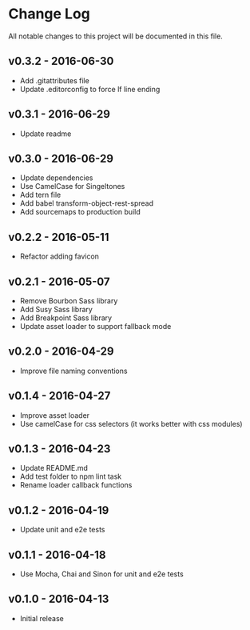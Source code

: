 # Change Log
All notable changes to this project will be documented in this file.

## v0.3.2 - 2016-06-30
- Add .gitattributes file
- Update .editorconfig to force lf line ending

## v0.3.1 - 2016-06-29
- Update readme

## v0.3.0 - 2016-06-29
- Update dependencies
- Use CamelCase for Singeltones
- Add tern file
- Add babel transform-object-rest-spread
- Add sourcemaps to production build

## v0.2.2 - 2016-05-11
- Refactor adding favicon

## v0.2.1 - 2016-05-07
- Remove Bourbon Sass library
- Add Susy Sass library
- Add Breakpoint Sass library
- Update asset loader to support fallback mode

## v0.2.0 - 2016-04-29
- Improve file naming conventions

## v0.1.4 - 2016-04-27
- Improve asset loader
- Use camelCase for css selectors (it works better with css modules)

## v0.1.3 - 2016-04-23
- Update README.md
- Add test folder to npm lint task
- Rename loader callback functions

## v0.1.2 - 2016-04-19
- Update unit and e2e tests

## v0.1.1 - 2016-04-18
- Use Mocha, Chai and Sinon for unit and e2e tests

## v0.1.0 - 2016-04-13
- Initial release
